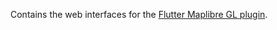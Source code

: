 Contains the web interfaces for the [Flutter Maplibre GL plugin](https://github.com/track-asia-vn/trackasia-flutter-gl).